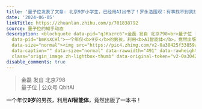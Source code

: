 ```yaml
---
title: '量子位发表了文章: 北京9岁小学生，已经用AI出书了！罗永浩围观：有事找不到我找AI'
date: '2024-06-05'
linkTitle: https://zhuanlan.zhihu.com/p/701838792
source: 量子位的知乎动态
description: <blockquote data-pid="qJKazrc6">金磊 发自 北京798<br>量子位 | 公众号 QbitAI</blockquote><p
  data-pid="bmKsXCHl">一个年仅<b>9岁</b>的男孩，利用<b>AI智能体</b>，竟然出版了一本书！</p><p class="ztext-empty-paragraph"><br></p><figure
  data-size="normal"><img src="https://pic4.zhimg.com/v2-0a30425f33859aeda6714a57ce02673f.jpg"
  data-caption="" data-size="normal" data-rawwidth="491" data-rawheight="244" data-thumbnail="https://pic4.zhimg.com/v2-0a30425f33859aeda6714a57ce02673f_b.jpg"
  class="origin_image zh-lightbox-thumb" data-original-token="v2-0a30425f ...
disable_comments: true
---
```

<blockquote data-pid="qJKazrc6">金磊 发自 北京798<br>量子位 | 公众号 QbitAI</blockquote><p data-pid="bmKsXCHl">一个年仅<b>9岁</b>的男孩，利用<b>AI智能体</b>，竟然出版了一本书！</p><p class="ztext-empty-paragraph"><br></p><figure data-size="normal"><img src="https://pic4.zhimg.com/v2-0a30425f33859aeda6714a57ce02673f.jpg" data-caption="" data-size="normal" data-rawwidth="491" data-rawheight="244" data-thumbnail="https://pic4.zhimg.com/v2-0a30425f33859aeda6714a57ce02673f_b.jpg" class="origin_image zh-lightbox-thumb" data-original-token="v2-0a30425f ...